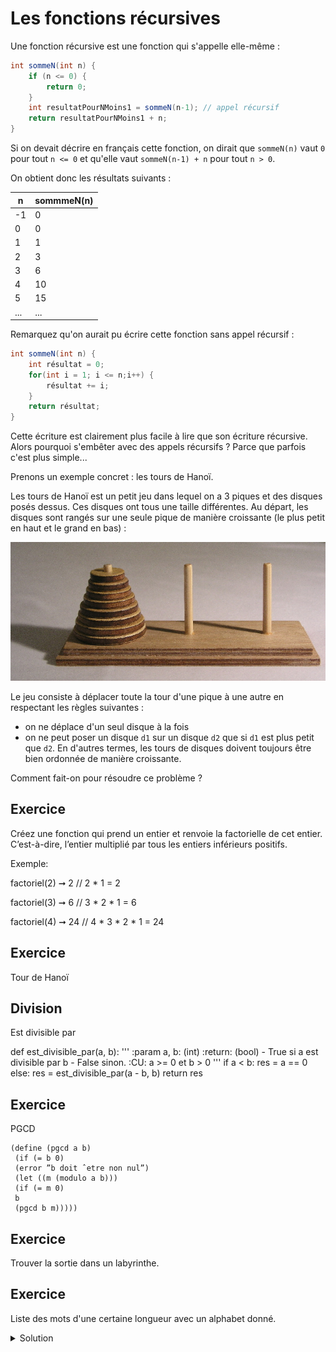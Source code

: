 # Les fonctions récursives

Une fonction récursive est une fonction qui s'appelle elle-même :

```csharp
int sommeN(int n) {
    if (n <= 0) {
        return 0;
    }
    int resultatPourNMoins1 = sommeN(n-1); // appel récursif
    return resultatPourNMoins1 + n;
}
```

Si on devait décrire en français cette fonction, on dirait que `sommeN(n)` vaut `0` pour tout `n <= 0` et qu'elle vaut `sommeN(n-1) + n` pour tout `n > 0`.  

On obtient donc les résultats suivants :

| n   | sommmeN(n) |
| --- | ---------- |
| -1  | 0          |
| 0   | 0          |
| 1   | 1          |
| 2   | 3          |
| 3   | 6          |
| 4   | 10         |
| 5   | 15         |
| ... | ...        |

Remarquez qu'on aurait pu écrire cette fonction sans appel récursif :

```csharp
int sommeN(int n) {
    int résultat = 0;
    for(int i = 1; i <= n;i++) {
        résultat += i;
    }
    return résultat;
}
```
Cette écriture est clairement plus facile à lire que son écriture récursive. Alors pourquoi s'embêter avec des appels récursifs ? Parce que parfois c'est plus simple...

Prenons un exemple concret : les tours de Hanoï.

Les tours de Hanoï est un petit jeu dans lequel on a 3 piques et des disques posés dessus. Ces disques ont tous une taille différentes. Au départ, les disques sont rangés sur une seule pique de manière croissante (le plus petit en haut et le grand en bas) :

![hanoi](images/Tower_of_Hanoi.jpeg)

Le jeu consiste à déplacer toute la tour d'une pique à une autre en respectant les règles suivantes :
- on ne déplace d'un seul disque à la fois
- on ne peut poser un disque `d1` sur un disque `d2` que si `d1` est plus petit que `d2`. En d'autres termes, les tours de disques doivent toujours être bien ordonnée de manière croissante.

Comment fait-on pour résoudre ce problème ?



## Exercice

Créez une fonction qui prend un entier et renvoie la factorielle de cet entier. C’est-à-dire, l’entier multiplié par tous les entiers inférieurs positifs.

Exemple:

factoriel(2) ➞ 2
// 2 * 1 = 2

factoriel(3) ➞ 6
// 3 * 2 * 1 = 6

factoriel(4) ➞ 24
// 4 * 3 * 2 * 1 = 24

## Exercice

Tour de Hanoï

## Division

Est divisible par 

def est_divisible_par(a, b):
    '''
    :param a, b: (int)
    :return: (bool)
      - True si a est divisible par b
      - False sinon.
    :CU: a >= 0 et b > 0
    '''
    if a < b:
        res = a == 0
    else:
        res = est_divisible_par(a - b, b)
    return res

## Exercice 

PGCD
```
(define (pgcd a b)
 (if (= b 0)
 (error ”b doit ˆetre non nul”)
 (let ((m (modulo a b)))
 (if (= m 0)
 b
 (pgcd b m)))))
```

## Exercice 
Trouver la sortie dans un labyrinthe.

## Exercice

Liste des mots d'une certaine longueur avec un alphabet donné.

<details>
	<summary>Solution</summary>

```csharp
public class Program
{
    public static List<string> mots(int longueur, string alphabet)
    {
        if (longueur == 1)
        {
            List<string> lettres = new List<string>();
            lettres.AddRange(alphabet.Select(c => c.ToString()));
            return lettres;
        }
        List<string> intermediaire = mots(longueur - 1, alphabet);
        List<string> res = new List<string>();
        foreach (char c in alphabet)
        {
            foreach (string mot in intermediaire)
            {
                res.Add(c + mot);
            }
        }
        return res;
    }

    public static void Main()
    {
        foreach (string mot in mots(3, "01"))
        {
            Console.WriteLine(mot);
        }
    }
}
```

</details>